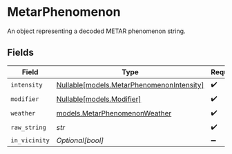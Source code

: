 # MetarPhenomenon

An object representing a decoded METAR phenomenon string.


## Fields

| Field                                                                              | Type                                                                               | Required                                                                           | Description                                                                        |
| ---------------------------------------------------------------------------------- | ---------------------------------------------------------------------------------- | ---------------------------------------------------------------------------------- | ---------------------------------------------------------------------------------- |
| `intensity`                                                                        | [Nullable[models.MetarPhenomenonIntensity]](../models/metarphenomenonintensity.md) | :heavy_check_mark:                                                                 | N/A                                                                                |
| `modifier`                                                                         | [Nullable[models.Modifier]](../models/modifier.md)                                 | :heavy_check_mark:                                                                 | N/A                                                                                |
| `weather`                                                                          | [models.MetarPhenomenonWeather](../models/metarphenomenonweather.md)               | :heavy_check_mark:                                                                 | N/A                                                                                |
| `raw_string`                                                                       | *str*                                                                              | :heavy_check_mark:                                                                 | N/A                                                                                |
| `in_vicinity`                                                                      | *Optional[bool]*                                                                   | :heavy_minus_sign:                                                                 | N/A                                                                                |